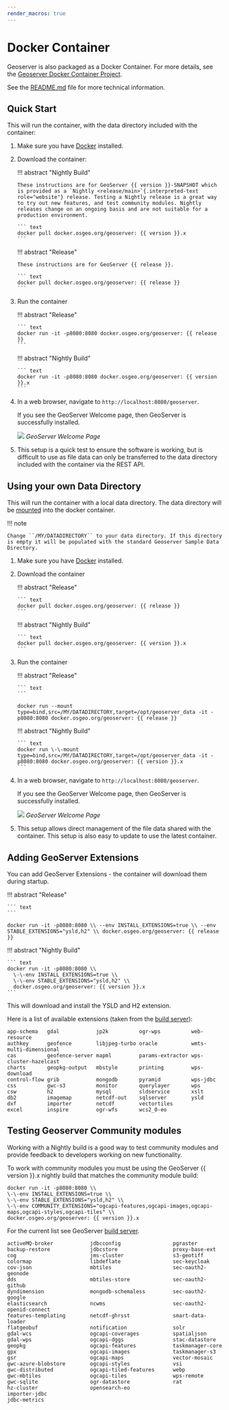 ```yaml
---
render_macros: true
---
```


# Docker Container

Geoserver is also packaged as a Docker Container. For more details, see the [Geoserver Docker Container Project](https://github.com/geoserver/docker).

See the [README.md](https://github.com/geoserver/docker/blob/master/README.md) file for more technical information.

## Quick Start

This will run the container, with the data directory included with the container:

1.  Make sure you have [Docker](https://www.docker.com/) installed.

2.  Download the container:

    !!! abstract "Nightly Build"

        These instructions are for GeoServer {{ version }}-SNAPSHOT which is provided as a `Nightly <release/main>`{.interpreted-text role="website"} release. Testing a Nightly release is a great way to try out new features, and test community modules. Nightly releases change on an ongoing basis and are not suitable for a production environment.
    
        ``` text
        docker pull docker.osgeo.org/geoserver: {{ version }}.x
        ```


    !!! abstract "Release"

        These instructions are for GeoServer {{ release }}.
    
        ``` text
        docker pull docker.osgeo.org/geoserver: {{ release }}
        ```


3.  Run the container

    !!! abstract "Release"

        ``` text
        docker run -it -p8080:8080 docker.osgeo.org/geoserver: {{ release }}
        ```


    !!! abstract "Nightly Build"

        ``` text
        docker run -it -p8080:8080 docker.osgeo.org/geoserver: {{ version }}.x
        ```


4.  In a web browser, navigate to `http://localhost:8080/geoserver`.

    If you see the GeoServer Welcome page, then GeoServer is successfully installed.

    ![](images/success.png)
    *GeoServer Welcome Page*

5.  This setup is a quick test to ensure the software is working, but is difficult to use as file data can only be transferred to the data directory included with the container via the REST API.

## Using your own Data Directory

This will run the container with a local data directory. The data directory will be [mounted](https://docs.docker.com/storage/bind-mounts/) into the docker container.

!!! note

    Change ``/MY/DATADIRECTORY`` to your data directory. If this directory is empty it will be populated with the standard Geoserver Sample Data Directory.


1.  Make sure you have [Docker](https://www.docker.com/) installed.

2.  Download the container

    !!! abstract "Release"

        ``` text
        docker pull docker.osgeo.org/geoserver: {{ release }}
        ```


    !!! abstract "Nightly Build"

        ``` text
        docker pull docker.osgeo.org/geoserver: {{ version }}.x
        ```


3.  Run the container

    !!! abstract "Release"

        ``` text
        ```
    
        docker run --mount type=bind,src=/MY/DATADIRECTORY,target=/opt/geoserver_data -it -p8080:8080 docker.osgeo.org/geoserver: {{ release }}


    !!! abstract "Nightly Build"

        ``` text
        docker run \-\-mount type=bind,src=/MY/DATADIRECTORY,target=/opt/geoserver_data -it -p8080:8080 docker.osgeo.org/geoserver: {{ version }}.x
        ```


4.  In a web browser, navigate to `http://localhost:8080/geoserver`.

    If you see the GeoServer Welcome page, then GeoServer is successfully installed.

    ![](images/success.png)
    *GeoServer Welcome Page*

5.  This setup allows direct management of the file data shared with the container. This setup is also easy to update to use the latest container.

## Adding GeoServer Extensions

You can add GeoServer Extensions - the container will download them during startup.

!!! abstract "Release"

    ``` text
    ```
    
    docker run -it -p8080:8080 \\ --env INSTALL_EXTENSIONS=true \\ --env STABLE_EXTENSIONS="ysld,h2" \\ docker.osgeo.org/geoserver: {{ release }}


!!! abstract "Nightly Build"

    ``` text
    docker run -it -p8080:8080 \\
      \-\-env INSTALL_EXTENSIONS=true \\
      \-\-env STABLE_EXTENSIONS="ysld,h2" \\
      docker.osgeo.org/geoserver: {{ version }}.x
    ```


This will download and install the YSLD and H2 extension.

Here is a list of available extensions (taken from the [build server](https://build.geoserver.org/geoserver/main/ext-latest/)):

    app-schema   gdal            jp2k          ogr-wps          web-resource
    authkey      geofence        libjpeg-turbo oracle           wmts-multi-dimensional
    cas          geofence-server mapml         params-extractor wps-cluster-hazelcast
    charts       geopkg-output   mbstyle       printing         wps-download
    control-flow grib            mongodb       pyramid          wps-jdbc
    css          gwc-s3          monitor       querylayer       wps
    csw          h2              mysql         sldservice       xslt
    db2          imagemap        netcdf-out    sqlserver        ysld
    dxf          importer        netcdf        vectortiles      
    excel        inspire         ogr-wfs       wcs2_0-eo

## Testing Geoserver Community modules

Working with a Nightly build is a good way to test community modules and provide feedback to developers working on new functionality.

To work with community modules you must be using the GeoServer {{ version }}.x nightly build that matches the community module build:

``` text
docker run -it -p8080:8080 \\
\-\-env INSTALL_EXTENSIONS=true \\
\-\-env STABLE_EXTENSIONS="ysld,h2" \\
\-\-env COMMUNITY_EXTENSIONS="ogcapi-features,ogcapi-images,ogcapi-maps,ogcapi-styles,ogcapi-tiles" \\
docker.osgeo.org/geoserver: {{ version }}.x
```

For the current list see GeoServer [build server](https://build.geoserver.org/geoserver/main/community-latest/).

    activeMQ-broker            jdbcconfig                 pgraster                    
    backup-restore             jdbcstore                  proxy-base-ext              
    cog                        jms-cluster                s3-geotiff                  
    colormap                   libdeflate                 sec-keycloak             
    cov-json                   mbtiles                    sec-oauth2-geonode          
    dds                        mbtiles-store              sec-oauth2-github           
    dyndimension               mongodb-schemaless         sec-oauth2-google           
    elasticsearch              ncwms                      sec-oauth2-openid-connect   
    features-templating        netcdf-ghrsst              smart-data-loader           
    flatgeobuf                 notification               solr                        
    gdal-wcs                   ogcapi-coverages           spatialjson                 
    gdal-wps                   ogcapi-dggs                stac-datastore              
    geopkg                     ogcapi-features            taskmanager-core            
    gpx                        ogcapi-images              taskmanager-s3              
    gsr                        ogcapi-maps                vector-mosaic
    gwc-azure-blobstore        ogcapi-styles              vsi                         
    gwc-distributed            ogcapi-tiled-features      webp                        
    gwc-mbtiles                ogcapi-tiles               wps-remote
    gwc-sqlite                 ogr-datastore              rat
    hz-cluster                 opensearch-eo                          
    importer-jdbc              
    jdbc-metrics                                      
